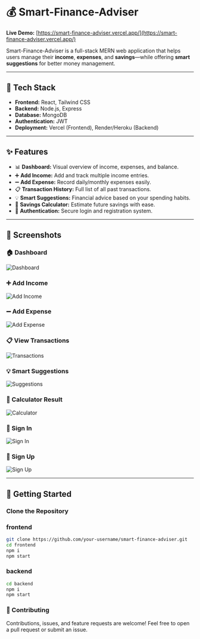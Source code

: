 # 💰 Smart-Finance-Adviser

**Live Demo:** [https://smart-finance-adviser.vercel.app/](https://smart-finance-adviser.vercel.app/)

Smart-Finance-Adviser is a full-stack MERN web application that helps users manage their **income**, **expenses**, and **savings**—while offering **smart suggestions** for better money management.

---

## 🔧 Tech Stack

- **Frontend:** React, Tailwind CSS  
- **Backend:** Node.js, Express  
- **Database:** MongoDB  
- **Authentication:** JWT  
- **Deployment:** Vercel (Frontend), Render/Heroku (Backend)

---

## ✨ Features

- 📊 **Dashboard:** Visual overview of income, expenses, and balance.
- ➕ **Add Income:** Add and track multiple income entries.
- ➖ **Add Expense:** Record daily/monthly expenses easily.
- 📋 **Transaction History:** Full list of all past transactions.
- 💡 **Smart Suggestions:** Financial advice based on your spending habits.
- 🧮 **Savings Calculator:** Estimate future savings with ease.
- 🔐 **Authentication:** Secure login and registration system.

---

## 📸 Screenshots

### 🏠 Dashboard
![Dashboard](https://github.com/user-attachments/assets/215871ad-b7d0-40ed-8dda-c287fdf03539)

### ➕ Add Income
![Add Income](https://github.com/user-attachments/assets/9aee5f89-4bd7-4447-bd3a-2fa0cfac173c)

### ➖ Add Expense
![Add Expense](https://github.com/user-attachments/assets/9ef7ebf8-eebe-49df-bc0e-868f35925b96)

### 📋 View Transactions
![Transactions](https://github.com/user-attachments/assets/49ba7dd6-04a2-4c87-a04c-3eb27f8bbb42)

### 💡 Smart Suggestions
![Suggestions](https://github.com/user-attachments/assets/09a0539b-2fb1-40c0-8ab5-a6551814c4a1)

### 🧮 Calculator Result
![Calculator](https://github.com/user-attachments/assets/b1809d01-fa93-4b2c-b8f8-4b42d483e046)

### 🔐 Sign In
![Sign In](https://github.com/user-attachments/assets/527e4c62-4d60-47e1-9da8-de2d64bf03d3)

### 📝 Sign Up
![Sign Up](https://github.com/user-attachments/assets/bac42ecb-b141-4317-bfef-670d73dd5a45)

---

## 🚀 Getting Started

### Clone the Repository
### frontend
```bash
git clone https://github.com/your-username/smart-finance-adviser.git
cd frontend
npm i
npm start
```

### backend
```bash
cd backend
npm i
npm start
```
### 🤝 Contributing

Contributions, issues, and feature requests are welcome!
Feel free to open a pull request or submit an issue.


